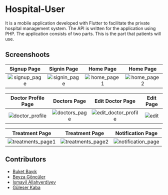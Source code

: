 # Hospital-User

It is a mobile application developed with Flutter to facilitate the private hospital management system. The API is written for the application using PHP. The application consists of two parts. This is the part that patients will use.

## Screenshoots

Signup Page               |  Signin Page               | Home Page               |  Home Page
:-------------------------:|:-------------------------:|:-------------------------:|:-------------------------:
![signup_page](https://user-images.githubusercontent.com/96770787/175021707-5385ddd8-3696-442b-8c71-b266d9d02293.png)|![signin_page](https://user-images.githubusercontent.com/96770787/175021801-22c88a1d-63da-41d3-a2c3-a8bf2bb37aa0.png)|![home_page1](https://user-images.githubusercontent.com/96770787/175022015-6530501d-a75b-470c-b3f5-44d8de96d881.png)|![home_page2](https://user-images.githubusercontent.com/96770787/175022069-775743fd-b803-4530-9f6a-92caf0490e79.png)|

Doctor Profile Page         |  Doctors Page       |   Edit Doctor Page               |  Edit Page
:-------------------------:|:-------------------------:|:-------------------------:|:-------------------------:
![doctor_profile](https://user-images.githubusercontent.com/96770787/175022329-aa1ca547-1ec3-4cc0-ac54-3cacf29d521d.png)|![doctors_page](https://user-images.githubusercontent.com/96770787/175022399-631f22d7-b8c5-416a-94c0-58f911705c69.png)|![edit_doctor_profile](https://user-images.githubusercontent.com/96770787/175022577-1e3e91e5-ee38-408a-8db4-8348c1830c9f.png)|![edit](https://user-images.githubusercontent.com/96770787/175022617-f44373b7-97d6-4da4-82f5-015f77fbe2b1.png)|

Treatment Page        |  Treatment Page       |   Notification Page               | 
:-------------------------:|:-------------------------:|:-------------------------:|
![treatments_page1](https://user-images.githubusercontent.com/96770787/175022956-64215bc8-b59e-4091-a070-f6617fe211b9.png)|![treatments_page2](https://user-images.githubusercontent.com/96770787/175022993-48ad5274-85b9-4b63-a465-06b8126745c0.png)|![notification_page](https://user-images.githubusercontent.com/96770787/175023049-90da112a-4076-44f7-8bc8-61e9d5075b20.png)|![edit](https://user-images.githubusercontent.com/96770787/175022617-f44373b7-97d6-4da4-82f5-015f77fbe2b1.png)|


## Contributors
* [Buket Bayık](https://github.com/buketbyk)
* [Beyza Göncüler](https://github.com/BeyzaGonculer)
* [Ismayil Allahverdiyev](https://github.com/ismayil-allahverdiyev)
* [Güleser Kaba](https://github.com/guleserkaba)



